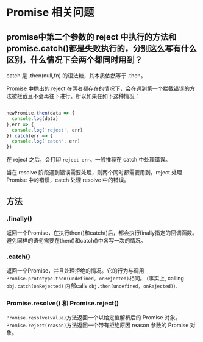 # Promise 相关问题

## promise中第二个参数的 reject 中执行的方法和 promise.catch()都是失败执行的，分别这么写有什么区别，什么情况下会两个都同时用到？

catch 是 .then(null,fn) 的语法糖，其本质依然等于 .then。

Promise 中抛出的 reject 在两者都存在的情况下，会在遇到第一个拦截错误的方法被拦截且不会再往下进行。所以如果在如下这种情况：

```javascript

newPromise.then(data => {
  console.log(data)
},err => {
  console.log('reject', err)
}).catch(err => {
  console.log('catch', err)
})
```

在 reject 之后，会打印 `reject err`。一般推荐在 catch 中处理错误。

当在 resolve 阶段遇到错误需要处理，则两个同时都需要用到。reject 处理 Promise 中的错误，catch 处理 resolve 中的错误。

## 方法

### .finally()

返回一个Promise，在执行then()和catch()后，都会执行finally指定的回调函数。避免同样的语句需要在then()和catch()中各写一次的情况。

### .catch()

返回一个Promise，并且处理拒绝的情况。它的行为与调用`Promise.prototype.then(undefined, onRejected)`相同。 (事实上, calling `obj.catch(onRejected)` 内部calls `obj.then(undefined, onRejected)`).

### Promise.resolve() 和 Promise.reject()

`Promise.resolve(value)`方法返回一个以给定值解析后的 Promise 对象。`Promise.reject(reason)`方法返回一个带有拒绝原因 reason 参数的 Promise 对象。